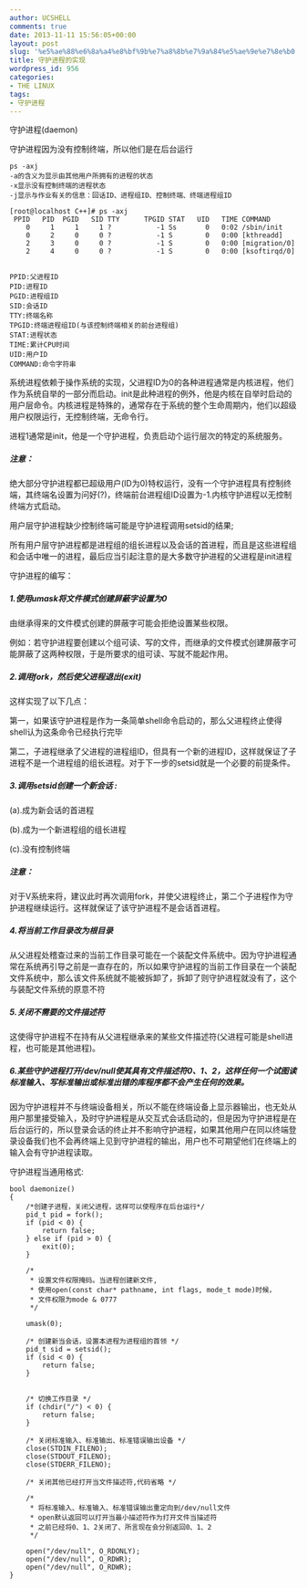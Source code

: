 ```yaml
---
author: UCSHELL
comments: true
date: 2013-11-11 15:56:05+00:00
layout: post
slug: '%e5%ae%88%e6%8a%a4%e8%bf%9b%e7%a8%8b%e7%9a%84%e5%ae%9e%e7%8e%b0'
title: 守护进程的实现
wordpress_id: 956
categories:
- THE LINUX
tags:
- 守护进程
---
```


守护进程(daemon)

守护进程因为没有控制终端，所以他们是在后台运行

	ps -axj
	-a的含义为显示由其他用户所拥有的进程的状态
	-x显示没有控制终端的进程状态
	-j显示与作业有关的信息：回话ID、进程组ID、控制终端、终端进程组ID

	[root@localhost C++]# ps -axj
	 PPID   PID  PGID   SID TTY      TPGID STAT   UID   TIME COMMAND             
	    0     1     1     1 ?           -1 Ss       0   0:02 /sbin/init          
	    0     2     0     0 ?           -1 S        0   0:00 [kthreadd]          
	    2     3     0     0 ?           -1 S        0   0:00 [migration/0]       
	    2     4     0     0 ?           -1 S        0   0:00 [ksoftirqd/0]
	
	
	PPID:父进程ID
	PID:进程ID
	PGID:进程组ID
	SID:会话ID
	TTY:终端名称
	TPGID:终端进程组ID(与该控制终端相关的前台进程组)
	STAT:进程状态
	TIME:累计CPU时间
	UID:用户ID
	COMMAND:命令字符串


系统进程依赖于操作系统的实现，父进程ID为0的各种进程通常是内核进程，他们作为系统自举的一部分而启动。init是此种进程的例外，他是内核在自举时启动的用户层命令。内核进程是特殊的，通常存在于系统的整个生命周期内，他们以超级用户权限运行，无控制终端，无命令行。

进程1通常是init，他是一个守护进程，负责启动个运行层次的特定的系统服务。

##### 注意： 
绝大部分守护进程都已超级用户(ID为0)特权运行，没有一个守护进程具有控制终端，其终端名设置为问好(?)，终端前台进程组ID设置为-1.内核守护进程以无控制终端方式启动。

用户层守护进程缺少控制终端可能是守护进程调用setsid的结果;

所有用户层守护进程都是进程组的组长进程以及会话的首进程，而且是这些进程组和会话中唯一的进程，最后应当引起注意的是大多数守护进程的父进程是init进程

守护进程的编写：

##### 1.使用umask将文件模式创建屏蔽字设置为0 

由继承得来的文件模式创建的屏蔽字可能会拒绝设置某些权限。

例如：若守护进程要创建以个组可读、写的文件，而继承的文件模式创建屏蔽字可能屏蔽了这两种权限，于是所要求的组可读、写就不能起作用。

##### 2.调用fork，然后使父进程退出(exit) 

这样实现了以下几点：

第一，如果该守护进程是作为一条简单shell命令启动的，那么父进程终止使得shell认为这条命令已经执行完毕

第二，子进程继承了父进程的进程组ID，但具有一个新的进程ID，这样就保证了子进程不是一个进程组的组长进程。对于下一步的setsid就是一个必要的前提条件。

##### 3.调用setsid创建一个新会话 :

(a).成为新会话的首进程

(b).成为一个新进程组的组长进程

(c).没有控制终端

##### 注意：

对于V系统来将，建议此时再次调用fork，并使父进程终止，第二个子进程作为守护进程继续运行。这样就保证了该守护进程不是会话首进程。

##### 4.将当前工作目录改为根目录 

从父进程处稽查过来的当前工作目录可能在一个装配文件系统中。因为守护进程通常在系统再引导之前是一直存在的，所以如果守护进程的当前工作目录在一个装配文件系统中，那么该文件系统就不能被拆卸了，拆卸了则守护进程就没有了，这个与装配文件系统的原意不符

##### 5.关闭不需要的文件描述符 

这使得守护进程不在持有从父进程继承来的某些文件描述符(父进程可能是shell进程，也可能是其他进程)。

##### 6.某些守护进程打开/dev/null使其具有文件描述符0、1、2，这样任何一个试图读标准输入、写标准输出或标准出错的库程序都不会产生任何的效果。

因为守护进程并不与终端设备相关，所以不能在终端设备上显示器输出，也无处从用户那里接受输入，及时守护进程是从交互式会话启动的，但是因为守护进程是在后台运行的，所以登录会话的终止并不影响守护进程，如果其他用户在同以终端登录设备我们也不会再终端上见到守护进程的输出，用户也不可期望他们在终端上的输入会有守护进程读取。




守护进程当通用格式:

	bool daemonize()
	{
		/*创建子进程，关闭父进程，这样可以使程序在后台运行*/
		pid_t pid = fork();
		if (pid < 0) {
			return false;
		} else if (pid > 0) {
			exit(0);
		}
	
		/*
		 * 设置文件权限掩码。当进程创建新文件,
		 * 使用open(const char* pathname, int flags, mode_t mode)时候，
		 * 文件权限为mode & 0777
		 */
		
		umask(0);
		
		/* 创建新当会话，设置本进程为进程组的首领 */
		pid_t sid = setsid();
		if (sid < 0) {
			return false;
		}
		
		
		/* 切换工作目录 */
		if (chdir("/") < 0) {
			return false;
		}
	
		/* 关闭标准输入、标准输出、标准错误输出设备 */	
		close(STDIN_FILENO);
		close(STDOUT_FILENO);
		close(STDERR_FILENO);
	
		/* 关闭其他已经打开当文件描述符,代码省略 */
		
		/* 
		 * 将标准输入、标准输入、标准错误输出重定向到/dev/null文件
		 * open默认返回可以打开当最小描述符作为打开文件当描述符
		 * 之前已经将0、1、2关闭了、所言现在会分别返回0、1、2
		 */
		
		open("/dev/null", O_RDONLY);
		open("/dev/null", O_RDWR);
		open("/dev/null", O_RDWR);
	}





